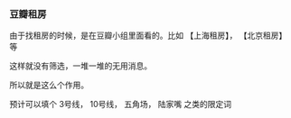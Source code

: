 ### 豆瓣租房

由于找租房的时候，是在豆瓣小组里面看的。比如 【上海租房】， 【北京租房】等

这样就没有筛选，一堆一堆的无用消息。

所以就是这么个作用。

预计可以填个  3号线，  10号线， 五角场， 陆家嘴  之类的限定词

